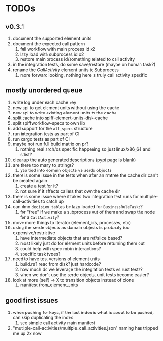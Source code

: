 # TODOs

## v0.3.1

1. document the supported element units
1. document the expected call pattern
   1. full workflow with main process id x2
   1. lazy load with subprocess id x2
   1. restore main process id/something related to call activity
1. in the integration tests, do some save/restore (maybe on human task?)
1. rename the *CallActivity* element units to Subprocess
   1. more forward looking, nothing here is truly call activity specific

## mostly unordered queue

1. write log under each cache key
1. new api to get element units without using the cache
1. new api to write existing element units to the cache
1. split cache into spiff-element-units-disk-cache
1. split spiffworkflow-specs to own lib
1. add support for the `all_specs` structure
1. run integration tests as part of CI
1. run cargo tests as part of CI
1. maybe not run full build matrix on pr?
   1. nothing real arch/os specific happening so just linux/x86_64 and sdist?
1. cleanup the auto generated descriptions (pypi page is blank)
1. are there too many to_strings?
   1. yes tied into domain objects vs serde objects
1. there is some issue in the tests when after an rmtree the cache dir can't be created again
   1. create a test for it?
   1. not sure if it affects callers that own the cache dir
1. there is some issue where it takes two integration test runs for multiple-call-activities to catch up
1. can dmn `decision_table`s be lazy loaded for `BusinessRuleTasks`?
   1. for "free" if we make a subprocess out of them and swap the node for a `CallActivity`?
1. move more things to Iterator (element_ids, processes, etc)
1. using the serde objects as domain objects is probably too expensive/restrictive
   1. have intermediate objects that are ref/slice based?
   1. most likely just do for element units before returning them out
   1. could help with spec mixin interactions?
   1. specific task types?
1. need to have test versions of element units
   1. build.rs? read from disk? just hardcode?
   1. how much do we leverage the integration tests vs rust tests?
   1. when we don't use the serde objects, unit tests become easier?
1. look at more (self) -> X to transition objects instead of clone
   1. manifest from_element_units


## good first issues

1. when pushing for keys, if the last index is what is about to be pushed, can skip duplicating the index
   1. see simple call activity main manifest
1. "mutliple-call-activities/multiple_call_activities.json" naming has tripped me up 2x now